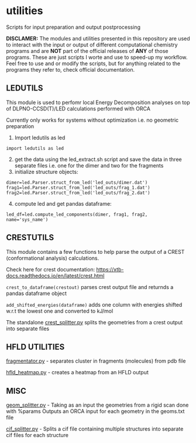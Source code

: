 # utilities
Scripts for input preparation and output postprocessing

**DISCLAMER:** The modules and utilities presented in this repository are used to interact with the input or output of different computational chemistry programs and are **NOT** part of the official releases of **ANY** of those programs. These are just scripts I worte and use to speed-up my workflow. Feel free to use and or modify the scripts, but for anything related to the programs they refer to, check official documentation. 


## LEDUTILS
This module is used to perfomr local Energy Decomposition analyses on top of DLPNO-CCSD(T)/LED calculations performed with ORCA

Currently only works for systems without optimization i.e. no geometric preparation

1) Import ledutils as led
```
import ledutils as led
```

2) get the data using the led_extract.sh script and save the data in three separate files i.e. one for the dimer and two for the fragments
3) initialize structure objects:
```
dimer=led.Parser.struct_from_led('led_outs/dimer.dat')
frag1=led.Parser.struct_from_led('led_outs/frag_1.dat')
frag2=led.Parser.struct_from_led('led_outs/frag_2.dat')
```
4) compute led and get pandas dataframe:
```
led_df=led.compute_led_components(dimer, frag1, frag2, name='sys_name')
```

## CRESTUTILS

This module contains a few functions to help parse the output of a CREST (conformational analysis) calculations. 

Check here for crest documentation: https://xtb-docs.readthedocs.io/en/latest/crest.html

`crest_to_dataframe(crestout)` parses crest output file and returnds a pandas dataframe object

`add_shifted_energies(dataframe)` adds one column with energies shifted w.r.t the lowest one and converted to kJ/mol

The standalone [crest_splitter.py](crest_splitter.py) splits the geometries from a crest output into separate files


## HFLD UTILITIES

[fragmentator.py](fragmentator.py) - separates cluster in fragments (molecules) from pdb file

[hfld_heatmap.py](hfld_heatmap.py) - creates a heatmap from an HFLD output

## MISC

[geom_splitter.py](geom_splitter.py) - Taking as an input the geometries from a rigid scan done with %params
                    Outputs an ORCA input for each geometry in the geoms.txt file

[cif_splitter.py](cif_splitter.py) - Splits a cif file containing multiple structures into separate cif files for each structure
